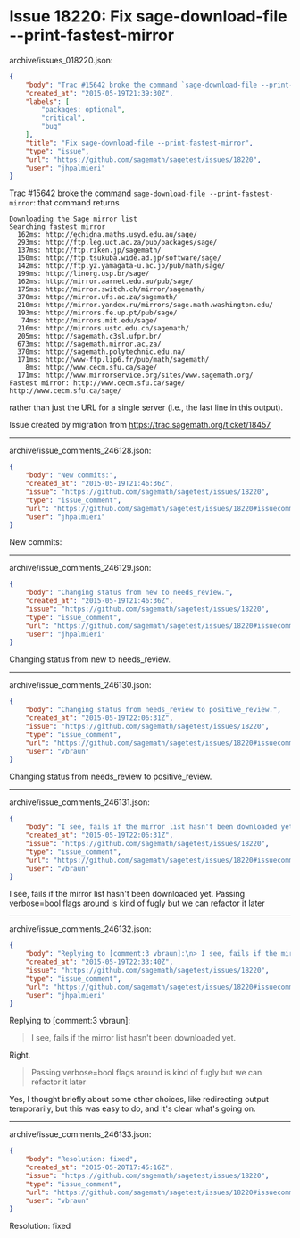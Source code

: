 # Issue 18220: Fix sage-download-file --print-fastest-mirror

archive/issues_018220.json:
```json
{
    "body": "Trac #15642 broke the command `sage-download-file --print-fastest-mirror`: that command returns\n\n```\nDownloading the Sage mirror list\nSearching fastest mirror\n  162ms: http://echidna.maths.usyd.edu.au/sage/\n  293ms: http://ftp.leg.uct.ac.za/pub/packages/sage/\n  137ms: http://ftp.riken.jp/sagemath/\n  150ms: http://ftp.tsukuba.wide.ad.jp/software/sage/\n  142ms: http://ftp.yz.yamagata-u.ac.jp/pub/math/sage/\n  199ms: http://linorg.usp.br/sage/\n  162ms: http://mirror.aarnet.edu.au/pub/sage/\n  175ms: http://mirror.switch.ch/mirror/sagemath/\n  370ms: http://mirror.ufs.ac.za/sagemath/\n  210ms: http://mirror.yandex.ru/mirrors/sage.math.washington.edu/\n  193ms: http://mirrors.fe.up.pt/pub/sage/\n   74ms: http://mirrors.mit.edu/sage/\n  216ms: http://mirrors.ustc.edu.cn/sagemath/\n  205ms: http://sagemath.c3sl.ufpr.br/\n  673ms: http://sagemath.mirror.ac.za/\n  370ms: http://sagemath.polytechnic.edu.na/\n  171ms: http://www-ftp.lip6.fr/pub/math/sagemath/\n    8ms: http://www.cecm.sfu.ca/sage/\n  171ms: http://www.mirrorservice.org/sites/www.sagemath.org/\nFastest mirror: http://www.cecm.sfu.ca/sage/\nhttp://www.cecm.sfu.ca/sage/\n```\n\nrather than just the URL for a single server (i.e., the last line in this output).\n\nIssue created by migration from https://trac.sagemath.org/ticket/18457\n\n",
    "created_at": "2015-05-19T21:39:30Z",
    "labels": [
        "packages: optional",
        "critical",
        "bug"
    ],
    "title": "Fix sage-download-file --print-fastest-mirror",
    "type": "issue",
    "url": "https://github.com/sagemath/sagetest/issues/18220",
    "user": "jhpalmieri"
}
```
Trac #15642 broke the command `sage-download-file --print-fastest-mirror`: that command returns

```
Downloading the Sage mirror list
Searching fastest mirror
  162ms: http://echidna.maths.usyd.edu.au/sage/
  293ms: http://ftp.leg.uct.ac.za/pub/packages/sage/
  137ms: http://ftp.riken.jp/sagemath/
  150ms: http://ftp.tsukuba.wide.ad.jp/software/sage/
  142ms: http://ftp.yz.yamagata-u.ac.jp/pub/math/sage/
  199ms: http://linorg.usp.br/sage/
  162ms: http://mirror.aarnet.edu.au/pub/sage/
  175ms: http://mirror.switch.ch/mirror/sagemath/
  370ms: http://mirror.ufs.ac.za/sagemath/
  210ms: http://mirror.yandex.ru/mirrors/sage.math.washington.edu/
  193ms: http://mirrors.fe.up.pt/pub/sage/
   74ms: http://mirrors.mit.edu/sage/
  216ms: http://mirrors.ustc.edu.cn/sagemath/
  205ms: http://sagemath.c3sl.ufpr.br/
  673ms: http://sagemath.mirror.ac.za/
  370ms: http://sagemath.polytechnic.edu.na/
  171ms: http://www-ftp.lip6.fr/pub/math/sagemath/
    8ms: http://www.cecm.sfu.ca/sage/
  171ms: http://www.mirrorservice.org/sites/www.sagemath.org/
Fastest mirror: http://www.cecm.sfu.ca/sage/
http://www.cecm.sfu.ca/sage/
```

rather than just the URL for a single server (i.e., the last line in this output).

Issue created by migration from https://trac.sagemath.org/ticket/18457





---

archive/issue_comments_246128.json:
```json
{
    "body": "New commits:",
    "created_at": "2015-05-19T21:46:36Z",
    "issue": "https://github.com/sagemath/sagetest/issues/18220",
    "type": "issue_comment",
    "url": "https://github.com/sagemath/sagetest/issues/18220#issuecomment-246128",
    "user": "jhpalmieri"
}
```

New commits:



---

archive/issue_comments_246129.json:
```json
{
    "body": "Changing status from new to needs_review.",
    "created_at": "2015-05-19T21:46:36Z",
    "issue": "https://github.com/sagemath/sagetest/issues/18220",
    "type": "issue_comment",
    "url": "https://github.com/sagemath/sagetest/issues/18220#issuecomment-246129",
    "user": "jhpalmieri"
}
```

Changing status from new to needs_review.



---

archive/issue_comments_246130.json:
```json
{
    "body": "Changing status from needs_review to positive_review.",
    "created_at": "2015-05-19T22:06:31Z",
    "issue": "https://github.com/sagemath/sagetest/issues/18220",
    "type": "issue_comment",
    "url": "https://github.com/sagemath/sagetest/issues/18220#issuecomment-246130",
    "user": "vbraun"
}
```

Changing status from needs_review to positive_review.



---

archive/issue_comments_246131.json:
```json
{
    "body": "I see, fails if the mirror list hasn't been downloaded yet. Passing verbose=bool flags around is kind of fugly but we can refactor it later",
    "created_at": "2015-05-19T22:06:31Z",
    "issue": "https://github.com/sagemath/sagetest/issues/18220",
    "type": "issue_comment",
    "url": "https://github.com/sagemath/sagetest/issues/18220#issuecomment-246131",
    "user": "vbraun"
}
```

I see, fails if the mirror list hasn't been downloaded yet. Passing verbose=bool flags around is kind of fugly but we can refactor it later



---

archive/issue_comments_246132.json:
```json
{
    "body": "Replying to [comment:3 vbraun]:\n> I see, fails if the mirror list hasn't been downloaded yet. \n\nRight.\n\n> Passing verbose=bool flags around is kind of fugly but we can refactor it later\n\nYes, I thought briefly about some other choices, like redirecting output temporarily, but this was easy to do, and it's clear what's going on.",
    "created_at": "2015-05-19T22:33:40Z",
    "issue": "https://github.com/sagemath/sagetest/issues/18220",
    "type": "issue_comment",
    "url": "https://github.com/sagemath/sagetest/issues/18220#issuecomment-246132",
    "user": "jhpalmieri"
}
```

Replying to [comment:3 vbraun]:
> I see, fails if the mirror list hasn't been downloaded yet. 

Right.

> Passing verbose=bool flags around is kind of fugly but we can refactor it later

Yes, I thought briefly about some other choices, like redirecting output temporarily, but this was easy to do, and it's clear what's going on.



---

archive/issue_comments_246133.json:
```json
{
    "body": "Resolution: fixed",
    "created_at": "2015-05-20T17:45:16Z",
    "issue": "https://github.com/sagemath/sagetest/issues/18220",
    "type": "issue_comment",
    "url": "https://github.com/sagemath/sagetest/issues/18220#issuecomment-246133",
    "user": "vbraun"
}
```

Resolution: fixed
